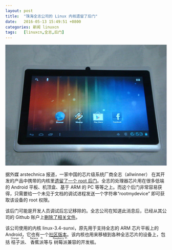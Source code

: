```yaml
---
layout: post
title:	"珠海全志公司的 Linux 内核遗留了后门"
date:	2016-05-13 15:49:51 +0800 
categories:	新闻 linuxcn 
tags:	[linuxcn,全志,后门]
---
```



![](/Asserts/Images/album/201605/13/154953vofr7oz7xrp8x007.jpg)


据外媒 arstechnica 报道，一家中国的芯片级系统厂商全志（allwinner） 在其开发的产品中携带的内核里[遗留了一个 root 后门](http://forum.armbian.com/index.php/topic/1108-security-alert-for-allwinner-sun8i-h3a83th8/http://forum.armbian.com/index.php/topic/1108-security-alert-for-allwinner-sun8i-h3a83th8/)。全志的处理器芯片用在很多低端的 Android 平板、机顶盒、基于 ARM 的 PC 等等之上。而这个后门非常容易获得，只需要给一个未见于文档的调试进程发送一个字符串“rootmydevice” 即可获取该设备的 root 权限。


该后门可能是开发人员调试后忘记移除的。全志公司在知道此消息后，已经从其公司的 Github 账户上[删除了相关文件](https://github.com/allwinner-zh/linux-3.4-sunxi/blob/master/arch/arm/mach-sunxi/sunxi-debug.c#L41)。


该公司使用的内核 linux-3.4-sunxi，原先用于支持全志的 ARM 芯片平板上的 Android，它也有一个[社区版本](https://linux-sunxi.org/Linux_Kernel)。该内核也用来移植到各种全志芯片的设备上，包括<ruby> 桔子派 <rp>  （ </rp> <rt>  Orange Pi </rt> <rp>  ） </rp></ruby>、<ruby> 香蕉派 <rp>  （ </rp> <rt>  Banana Pi </rt> <rp>  ） </rp></ruby>等与<ruby> 树莓派 <rp>  （ </rp> <rt>  Raspberry Pi </rt> <rp>  ） </rp></ruby>兼容的开发板。
